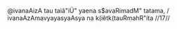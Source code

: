 @ivanaAizA tau taiã"iÜ" yaena s$avaRimadM" tatama, /
ivanaAzAmavyayasyaAsya na k(iêtk(tauRmahR"ita //17//